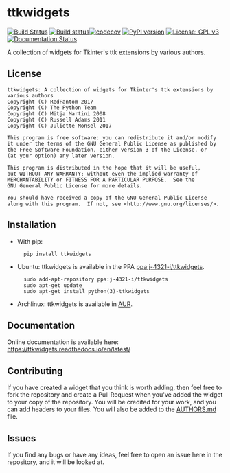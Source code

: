 # ttkwidgets
[![Build Status](https://travis-ci.org/TkinterEP/ttkwidgets.svg?branch=master)](https://travis-ci.org/TkinterEP/ttkwidgets)
[![Build status](https://ci.appveyor.com/api/projects/status/eegux50s3kmb5w9g?svg=true)](https://ci.appveyor.com/project/RedFantom/ttkwidgets-pq6y3)[![codecov](https://codecov.io/gh/RedFantom/ttkwidgets/branch/master/graph/badge.svg)](https://codecov.io/gh/RedFantom/ttkwidgets)
[![PyPI version](https://badge.fury.io/py/ttkwidgets.svg)](https://badge.fury.io/py/ttkwidgets)
[![License: GPL v3](https://img.shields.io/badge/License-GPL%20v3-blue.svg)](http://www.gnu.org/licenses/gpl-3.0)
[![Documentation Status](https://readthedocs.org/projects/ttkwidgets/badge/?version=latest)](https://ttkwidgets.readthedocs.io/en/latest/)

A collection of widgets for Tkinter's ttk extensions by various authors.

## License
    ttkwidgets: A collection of widgets for Tkinter's ttk extensions by various authors 
    Copyright (C) RedFantom 2017
    Copyright (C) The Python Team
    Copyright (C) Mitja Martini 2008
    Copyright (C) Russell Adams 2011
    Copyright (C) Juliette Monsel 2017
    
    This program is free software: you can redistribute it and/or modify
    it under the terms of the GNU General Public License as published by
    the Free Software Foundation, either version 3 of the License, or
    (at your option) any later version.
    
    This program is distributed in the hope that it will be useful,
    but WITHOUT ANY WARRANTY; without even the implied warranty of
    MERCHANTABILITY or FITNESS FOR A PARTICULAR PURPOSE.  See the
    GNU General Public License for more details.
    
    You should have received a copy of the GNU General Public License
    along with this program.  If not, see <http://www.gnu.org/licenses/>.

## Installation
- With pip:

        pip install ttkwidgets

- Ubuntu: ttkwidgets is available in the PPA [ppa:j-4321-i/ttkwidgets](https://launchpad.net/~j-4321-i/+archive/ubuntu/ttkwidgets).

        sudo add-apt-repository ppa:j-4321-i/ttkwidgets
        sudo apt-get update
        sudo apt-get install python(3)-ttkwidgets

- Archlinux: ttkwidgets is available in [AUR](https://aur.archlinux.org/packages/python-ttkwidgets).

## Documentation
Online documentation is available here: https://ttkwidgets.readthedocs.io/en/latest/

## Contributing
If you have created a widget that you think is worth adding, then feel free to fork the repository and create a Pull
Request when you've added the widget to your copy of the repository. You will be credited for your work, and you can add
headers to your files. You will also be added to the [AUTHORS.md](AUTHORS.md) file.

## Issues
If you find any bugs or have any ideas, feel free to open an issue here in the repository, and it will be looked at.


